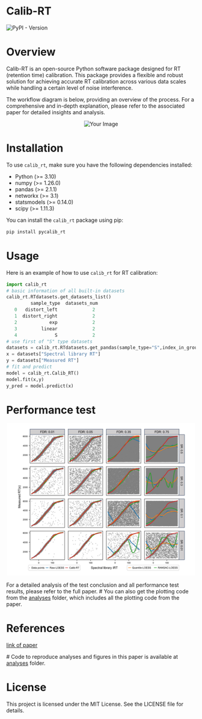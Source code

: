 # Calib-RT
<p align="left">
    <img alt="PyPI - Version" src="https://img.shields.io/pypi/v/pycalib_rt?style=flat&label=Calib-RT&color=green&link=https%3A%2F%2Fpypi.org%2Fproject%2Fpycalib-rt%2F">
    <img title="python version" src="https://img.shields.io/badge/python-3.10-blue" alt="">
</p>

# Overview
Calib-RT is an open-source Python software package designed for RT (retention time) calibration. 
This package provides a flexible and robust solution for achieving accurate RT calibration across various data scales while handling a certain level of noise interference. 

The workflow diagram is below, providing an overview of the process. For a comprehensive and in-depth explanation, please refer to the associated paper for detailed insights and analysis.

<div align=center>
<img src="https://raw.githubusercontent.com/chenghui03/Calib_RT/93750fced36ee36786e61817d71d6ec5e2c5fdd3/img/workflow.svg" alt="Your Image" width="500">
</div>

# Installation
To use `calib_rt`, make sure you have the following dependencies installed:
- Python (>= 3.10)
- numpy (>= 1.26.0)
- pandas (>= 2.1.1)
- networkx (>= 3.1)
- statsmodels (>= 0.14.0)
- scipy (>= 1.11.3)

You can install the `calib_rt` package using pip:
```bash
pip install pycalib_rt 
```

# Usage
Here is an example of how to use `calib_rt` for RT calibration:

```python
import calib_rt
# basic information of all built-in datasets 
calib_rt.RTdatasets.get_datasets_list()  
         sample_type  datasets_num
   0   distort_left             2
   1  distort_right             2
   2            exp             2
   3         linear             2
   4              S             2
# use first of "S" type datasets
datasets = calib_rt.RTdatasets.get_pandas(sample_type="S",index_in_group=1)
x = datasets["Spectral library RT"]
y = datasets["Measured RT"]
# fit and predict
model = calib_rt.Calib_RT() 
model.fit(x,y)
y_pred = model.predict(x)         
```

# Performance test

<div align=center>
<img src="https://raw.githubusercontent.com/chenghui03/Calib_RT/main/img/performance-test-1.jpg" alt="Your Image" width="500">
</div>

For a detailed analysis of the test conclusion and all performance test results, please refer to the full paper. \# You can also get the plotting code from the [analyses](https://github.com/chenghui03/Calib_RT/tree/main/analyses) folder, which includes all the plotting code from the paper.

# References

[link of paper]()

\# Code to reproduce analyses and figures in this paper is available at [analyses](https://github.com/chenghui03/Calib_RT/tree/main/analyses) folder.

# License
This project is licensed under the MIT License. See the LICENSE file for details.
